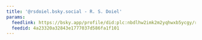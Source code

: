 ```yaml
---
title: '@rsdoiel.bsky.social - R. S. Doiel'
params:
  feedlink: https://bsky.app/profile/did:plc:nbdlhw2imk2m2yqhwxb5ycgy/rss
  feedid: 4a23320a32843e1777037d586fa1f101
---
```

